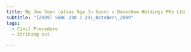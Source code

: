 ```yaml
---
title: Ng Joo Soon (alias Nga Ju Soon) v Dovechem Holdings Pte Ltd
subtitle: "[2009] SGHC 238 / 23\_October\_2009"
tags:
  - Civil Procedure
  - Striking out

---
```


